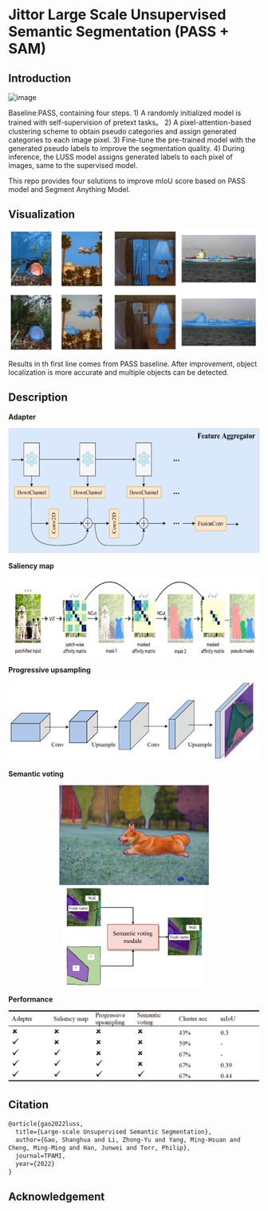 # Jittor Large Scale Unsupervised Semantic Segmentation (PASS + SAM)
	
## Introduction
![image](https://user-images.githubusercontent.com/20515144/196449430-5ac6a88c-24ea-4a82-8a45-cd244aeb0b3b.png)

Baseline:PASS, containing four steps. 1) A randomly initialized model is trained with self-supervision of pretext tasks。 2) A pixel-attention-based clustering scheme to obtain pseudo categories and assign generated categories to each image pixel. 3) Fine-tune the pre-trained model with the generated pseudo labels to improve the segmentation quality. 4) During inference, the LUSS model assigns generated labels to each pixel of images, same to the supervised model. 

This repo provides four solutions to improve mIoU score based on PASS model and Segment Anything Model. 

## Visualization
<img src="https://github.com/20throokie/SAMPASS-jittor/blob/master/vis/visualization.png">

Results in th first line comes from PASS baseline. After improvement, object localization is more accurate and multiple objects can be detected.

## Description

**Adapter**

<div align="center">
<img src="https://github.com/20throokie/SAMPASS-jittor/blob/master/vis/adapter.png" height=250>
</div>

**Saliency map**

<div align="center">
<img src="https://github.com/20throokie/SAMPASS-jittor/blob/master/vis/saliency.png" height=160>
</div>

**Progressive upsampling**

<div align="center">
<img src="https://github.com/20throokie/SAMPASS-jittor/blob/master/vis/progressive_upsampling.png" height=160>
</div>

**Semantic voting**

<div align="center"><img src="vis/sam1.png"  height=200><img src="vis/sam2.png" height=200>
</div>

**Performance**

<img src="https://github.com/20throokie/SAMPASS-jittor/blob/master/vis/performance.png">



## Citation
```
@article{gao2022luss,
  title={Large-scale Unsupervised Semantic Segmentation},
  author={Gao, Shanghua and Li, Zhong-Yu and Yang, Ming-Hsuan and Cheng, Ming-Ming and Han, Junwei and Torr, Philip},
  journal=TPAMI,
  year={2022}
}
```

## Acknowledgement




